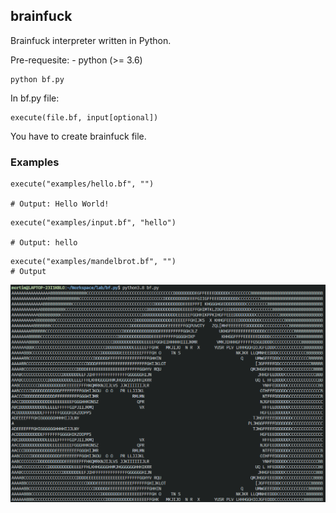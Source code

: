 ## brainfuck

Brainfuck interpreter written in Python.

Pre-requesite:
    - python (>= 3.6)

```
python bf.py
```

In bf.py file:
```
execute(file.bf, input[optional])
```

You have to create brainfuck file.

### Examples

```
execute("examples/hello.bf", "")

# Output: Hello World!
```

```
execute("examples/input.bf", "hello")

# Output: hello
```

```
execute("examples/mandelbrot.bf", "")
# Output
```

![mandelbrot](assets/mandelbrot.png)



